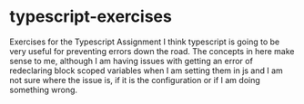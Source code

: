 # typescript-exercises
Exercises for the Typescript Assignment
I think typescript is going to be very useful for preventing errors down the road.
The concepts in here make sense to me, although I am having issues with getting an error of redeclaring block scoped variables when I am setting them in js and I am not sure where the issue is, if it is the configuration or if I am doing something wrong.